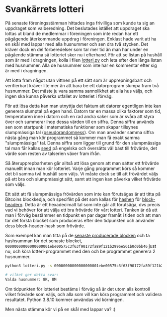 # Svankärrets lotteri

På senaste föreningsstämman hittades inga frivilliga som kunde ta sig an uppdraget som valberedning. Det beslutades istället att uppdraget ska lottas ut bland de medlemmar i föreningen som inte redan har ett pågågende återkommande uppdrag i föreningen. Enklast hade varit att ha en skål med lappar med alla husnummer och sen dra två stycken. Det kräver dock en del förberedelser som tar mer tid än man har under en pågående stämma så lotteriet sker nu i efterhand. För att se listan på hushåll som är med i dragningen, kolla i filen [lotteri.py](https://github.com/dahlo/svankarret_lotteri/blob/main/lotteri.py) och leta efter den långa listan med husnummer. Alla de husnummer som inte har en kommentar efter sig är med i dragningen.

Att lotta fram något utan vittnen på ett sätt som är upprepningsbart och verifierbart kräver lite mer än att bara be ett datorprogram slumpa fram två husnummer. Det måste ju vara samma sannolikhet att alla hus väljs, och ingen ska kunna påverka utfallet av lotteriet i förväg.

För att lösa detta kan man utnyttja det faktum att datorer egentligen inte kan generera slumptal på egen hand. Datorn tar en massa olika faktorer som tid, temperaturen inne i datorn och en rad andra saker som är svåra att styra över och summerar ihop dessa värden till en siffra. Denna siffra används sen som startpunk i matematiska funktioner som skapar tillsynes slumpmässiga tal ([pseudorandomness](https://en.wikipedia.org/wiki/Pseudorandomness)). Om man använder samma siffra nästa gång man kör programmet så kommer man få exakt samma "slumpmässiga" tal. Denna siffra som ligger till grund för den slumpmässiga tal man får kallas [seed](https://en.wikipedia.org/wiki/Random_seed) på engelska och översätts väl bäst till frövärde, det värde som resten av talserien växer fram ifrån.

Så återupprepbarheten går alltså att lösa genom att man sätter ett frövärde manuellt innan man kör lotteriet. Varje gång programmet körs så kommer det bli samma två hushåll som väljs. Vi måste dock se till att frövärdet väljs på ett bra och slumpmässigt sätt, samt att ingen kan påverka vilket frövärde som väljs.

Ett sätt att få slumpmässiga frövärden som inte kan förutsägas är att titta på Bitcoins blockkedja, och specifikt på det som kallas för [hashen](https://sv.wikipedia.org/wiki/Hashfunktion) för [block-headern](https://learnmeabitcoin.com/technical/block-header). Detta är ett hexadecimalt tal som inte går att förutsäga, dvs precis vad vi behöver för att välja ett bra frövärde för vårt lotteri. Tanken är då att man i förväg bestämmer en tidpunkt en par dagar framåt i tiden och att man tar det första blocket som produceras efter den tidpunkten och använder dess block-header-hash som frövärde.

Som exempel kan man titta på de [senaste producerade blocken](https://blockexplorer.one/bitcoin/mainnet) och ta hashsumman för det senaste blocket, `00000000000000000001ebe00575c3f63f90172fa89f121b2996e561b0d0bb46` just nu, och köra lotteri-programmet med den och be programmet generera 2 husnummer.

```bash
python3 lotteri.py -s 00000000000000000001ebe00575c3f63f90172fa89f121b2996e561b0d0bb46 -n 2

# vilket ger detta svar:
Valda husnummer: 8K, 8M
```

Om tidpunkten för lotteriet bestäms i förväg så är det utom alls kontroll vilket frövärde som väljs, och alla som vill kan köra programmet och validera resultatet. Python 3.8.10 kommer användas vid körningen.

Men nästa stämma kör vi på en skål med lappar va? :)




